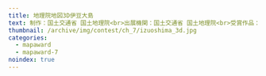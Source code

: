 ```yaml
---
title: 地理院地図3D伊豆大島
text: 制作：国土交通省 国土地理院<br>出展機関：国土交通省 国土地理院<br>受賞作品： 国土交通省 国土地理院 [サイト](http://cyberjapandata.gsi.go.jp/3d/index.html)
thumbnail: /archive/img/contest/ch_7/izuoshima_3d.jpg
categories:
  - mapaward
  - mapaward-7
noindex: true
---
```

